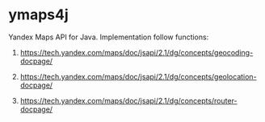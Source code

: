 # ymaps4j

Yandex Maps API for Java. Implementation follow functions:

1) https://tech.yandex.com/maps/doc/jsapi/2.1/dg/concepts/geocoding-docpage/

2) https://tech.yandex.com/maps/doc/jsapi/2.1/dg/concepts/geolocation-docpage/

3) https://tech.yandex.com/maps/doc/jsapi/2.1/dg/concepts/router-docpage/
